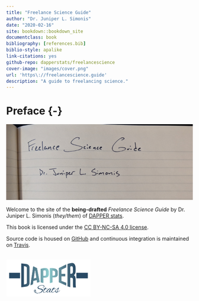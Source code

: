 ```yaml
--- 
title: "Freelance Science Guide"
author: "Dr. Juniper L. Simonis"
date: "2020-02-16"
site: bookdown::bookdown_site
documentclass: book
bibliography: [references.bib]
biblio-style: apalike
link-citations: yes
github-repo: dapperstats/freelancescience
cover-image: "images/cover.png"
url: 'https\://freelancescience.guide'
description: "A guide to freelancing science."
---
```



# Preface {-}

[![Cover](images/cover.png)](https://freelancescience.guide)


Welcome to the site of the **being-drafted** *Freelance Science Guide* by Dr. Juniper L. Simonis (*they/them*) of [DAPPER stats](http://dapperstats.com).

This book is licensed under the [CC BY-NC-SA 4.0 license](http://creativecommons.org/licenses/by-nc-sa/4.0/).

Source code is housed on [GitHub](https://github.com/DAPPERstats/FreelanceScience) and continuous integration is maintained on [Travis](https://travis-ci.org/dapperstats/FreelanceScience).

<br>
<a href="http://dapperstats.com">
<img src="images/dapper.png" alt="DAPPER Stats logo"
	width="227.5" height="100" class ="center"/>
</a>
